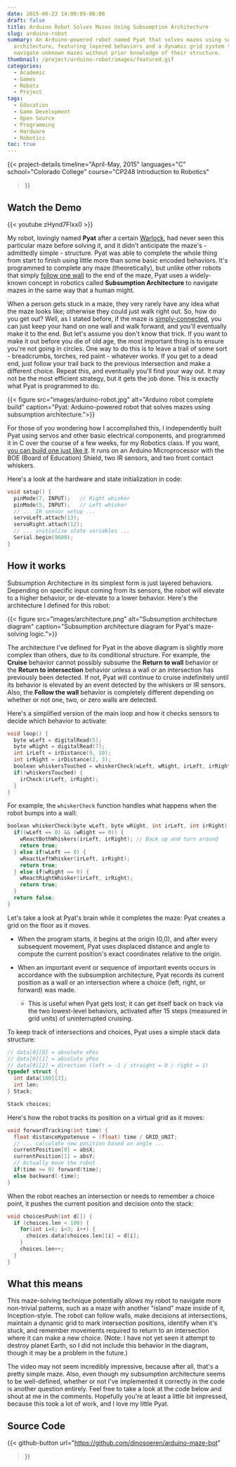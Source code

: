 ```yaml
---
date: 2015-06-23 14:00:09-06:00
draft: false
title: Arduino Robot Solves Mazes Using Subsumption Architecture
slug: arduino-robot
summary: An Arduino-powered robot named Pyat that solves mazes using subsumption
  architecture, featuring layered behaviors and a dynamic grid system to
  navigate unknown mazes without prior knowledge of their structure.
thumbnail: /project/arduino-robot/images/featured.gif
categories:
  - Academic
  - Games
  - Robots
  - Project
tags:
  - Education
  - Game Development
  - Open Source
  - Programming
  - Hardware
  - Robotics
toc: true
---
```

{{< project-details 
  timeline="April-May, 2015" 
  languages="C" 
  school="Colorado College" 
  course="CP248 Introduction to Robotics" 
>}}

## Watch the Demo

{{< youtube zHynd7FIxx0 >}}

My robot, lovingly named **Pyat** after a certain [Warlock](http://gameofthrones.wikia.com/wiki/Pyat_Pree), had never seen this particular maze before solving it, and it didn't anticipate the maze's - admittedly simple - structure. Pyat was able to complete the whole thing from start to finish using little more than some basic encoded behaviors. It's programmed to complete any maze (theoretically), but unlike other robots that simply [follow one wall](https://en.wikipedia.org/wiki/Maze_solving_algorithm#Wall_follower) to the end of the maze, Pyat uses a widely-known concept in robotics called **Subsumption Architecture** to navigate mazes in the same way that a human might.

When a person gets stuck in a maze, they very rarely have any idea what the maze looks like; otherwise they could just walk right out. So, how do you get out? Well, as I stated before, if the maze is [simply-connected](https://en.wikipedia.org/wiki/Simply_connected_space), you can just keep your hand on one wall and walk forward, and you'll eventually make it to the end. But let's assume you don't know that trick. If you want to make it out before you die of old age, the most important thing is to ensure you're not going in circles. One way to do this is to leave a trail of some sort - breadcrumbs, torches, red paint - whatever works. If you get to a dead end, just follow your trail back to the previous intersection and make a different choice. Repeat this, and eventually you'll find your way out. It may not be the most efficient strategy, but it gets the job done. This is exactly what Pyat is programmed to do.

{{< figure src="images/arduino-robot.jpg" alt="Arduino robot complete build" caption="Pyat: Arduino-powered robot that solves mazes using subsumption architecture.">}}

For those of you wondering how I accomplished this, I independently built Pyat using servos and other basic electrical components, and programmed it in C over the course of a few weeks, for my Robotics class. If you want, [you can build one just like it](http://learn.parallax.com/ShieldRobot). It runs on an Arduino Microprocessor with the BOE (Board of Education) Shield, two IR sensors, and two front contact whiskers.

Here's a look at the hardware and state initialization in code:

```c
void setup() {
  pinMode(7, INPUT);   // Right whisker
  pinMode(5, INPUT);   // Left whisker
  // ... IR sensor setup ...
  servoLeft.attach(13);
  servoRight.attach(12);
  // ... initialize state variables ...
  Serial.begin(9600);
}
```

## How it works

Subsumption Architecture in its simplest form is just layered behaviors. Depending on specific input coming from its sensors, the robot will elevate to a higher behavior, or de-elevate to a lower behavior. Here's the architecture I defined for this robot:

{{< figure src="images/architecture.png" alt="Subsumption architecture diagram" caption="Subsumption architecture diagram for Pyat's maze-solving logic.">}}

The architecture I've defined for Pyat in the above diagram is slightly more complex than others, due to its conditional structure. For example, the **Cruise** behavior cannot possibly subsume the **Return to wall** behavior or the **Return to intersection** behavior unless a wall or an intersection has previously been detected. If not, Pyat will continue to cruise indefinitely until its behavior is elevated by an event detected by the whiskers or IR sensors. Also, the **Follow the wall** behavior is completely different depending on whether or not one, two, or zero walls are detected.

Here's a simplified version of the main loop and how it checks sensors to decide which behavior to activate:

```c
void loop() {
  byte wLeft = digitalRead(5);
  byte wRight = digitalRead(7);
  int irLeft = irDistance(9, 10);
  int irRight = irDistance(2, 3);
  boolean whiskersTouched = whiskerCheck(wLeft, wRight, irLeft, irRight);
  if(!whiskersTouched) {
    irCheck(irLeft, irRight);
  }
}
```

For example, the `whiskerCheck` function handles what happens when the robot bumps into a wall:

```c
boolean whiskerCheck(byte wLeft, byte wRight, int irLeft, int irRight) {
  if((wLeft == 0) && (wRight == 0)) {
    wReactBothWhiskers(irLeft, irRight); // Back up and turn around
    return true;
  } else if(wLeft == 0) {
    wReactLeftWhisker(irLeft, irRight);
    return true;
  } else if(wRight == 0) {
    wReactRightWhisker(irLeft, irRight);
    return true;
  }
  return false;
}
```

Let's take a look at Pyat's brain while it completes the maze: Pyat creates a grid on the floor as it moves.

* When the program starts, it begins at the origin (0,0), and after every subsequent movement, Pyat uses displaced distance and angle to compute the current position's exact coordinates relative to the origin.
* When an important event or sequence of important events occurs in accordance with the subsumption architecture, Pyat records its current position as a wall or an intersection where a choice (left, right, or forward) was made.

  * This is useful when Pyat gets lost; it can get itself back on track via the two lowest-level behaviors, activated after 15 steps (measured in grid units) of uninterrupted cruising.

To keep track of intersections and choices, Pyat uses a simple stack data structure:

```c
// data[0][0] = absolute xPos
// data[0][1] = absolute yPos
// data[0][2] = direction (left = -1 / straight = 0 / right = 1)
typedef struct {
  int data[100][3];
  int len;
} Stack;

Stack choices;
```

Here's how the robot tracks its position on a virtual grid as it moves:

```c
void forwardTracking(int time) {
  float distanceHypotenuse = (float) time / GRID_UNIT;
  // ... calculate new position based on angle ...
  currentPosition[0] = absX;
  currentPosition[1] = absY;
  // Actually move the robot
  if(time >= 0) forward(time);
  else backward(-time);
}
```

When the robot reaches an intersection or needs to remember a choice point, it pushes the current position and decision onto the stack:

```c
void choicesPush(int d[]) {
  if (choices.len < 100) {
    for(int i=0; i<3; i++) {
      choices.data[choices.len][i] = d[i];
    }
    choices.len++;
  }
}
```

## What this means

This maze-solving technique potentially allows my robot to navigate more non-trivial patterns, such as a maze with another "island" maze inside of it, Inception-style. The robot can follow walls, make decisions at intersections, maintain a dynamic grid to mark intersection positions, identify when it's stuck, and remember movements required to return to an intersection where it can make a new choice. (Note: I have not yet seen it attempt to destroy planet Earth, so I did not include this behavior in the diagram, though it may be a problem in the future.)

The video may not seem incredibly impressive, because after all, that's a pretty simple maze. Also, even though my subsumption architecture seems to be well-defined, whether or not I've implemented it correctly in the code is another question entirely. Feel free to take a look at the code below and shout at me in the comments. Hopefully you're at least a little bit impressed, because this took a lot of work, and I love my little Pyat.

## Source Code

{{< github-button 
  url="https://github.com/dinosoeren/arduino-maze-bot" 
>}}

